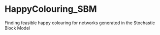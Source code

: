 # HappyColouring_SBM
Finding feasible happy colouring for networks generated in the Stochastic Block Model
